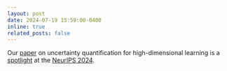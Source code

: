 ```yaml
---
layout: post
date: 2024-07-19 15:59:00-0400
inline: true
related_posts: false
---
```


Our [paper](https://arxiv.org/abs/2407.13666) on uncertainty quantification for high-dimensional learning is a <u>spotlight</u> at the [NeurIPS 2024](https://neurips.cc/Conferences/2024).

 
